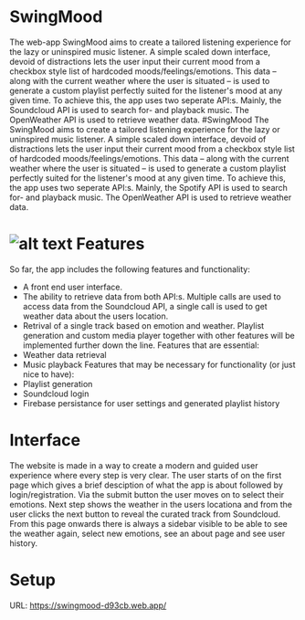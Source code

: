 **SwingMood**
===========

The web-app SwingMood aims to create a tailored listening experience for the lazy or 
uninspired music listener. A simple scaled down interface, devoid of distractions lets the user input their 
current mood from a checkbox style list of hardcoded moods/feelings/emotions. This data – along with 
the current weather where the user is situated – is used to generate a custom playlist perfectly suited for 
the listener's mood at any given time.
To achieve this, the app uses two seperate API:s. Mainly, the Soundcloud API is used to search for- and 
playback music. The OpenWeather API is used to retrieve weather data.
#SwingMood
The SwingMood aims to create a tailored listening experience for the lazy or 
uninspired music listener. A simple scaled down interface, devoid of distractions lets the user input their 
current mood from a checkbox style list of hardcoded moods/feelings/emotions. This data – along with 
the current weather where the user is situated – is used to generate a custom playlist perfectly suited for 
the listener's mood at any given time.
To achieve this, the app uses two seperate API:s. Mainly, the Spotify API is used to search for- and 
playback music. The OpenWeather API is used to retrieve weather data. 

![alt text](https://github.com/Gaasll/swing1/blob/main/read.png?raw=true)
**Features**
=======================================
So far, the app includes the following features and functionality:
* A front end user interface.
* The ability to retrieve data from both API:s. Multiple calls are used to access data from the Soundcloud API, 
a single call is used to get weather data about the users location.
* Retrival of a single track based on emotion and weather. Playlist generation and custom media player together with other features will be implemented further down the line.
Features that are essential:
* Weather data retrieval
* Music playback
Features that may be necessary for functionality (or just nice to have):
* Playlist generation
* Soundcloud login
* Firebase persistance for user settings and generated playlist history

**Interface** 
=============================================
The website is made in a way to create a modern and guided user experience where every step is very clear.
The user starts of on the first page which gives a brief desciption of what the app is about followed by login/registration.
Via the submit button the user moves on to select their emotions. Next step shows the weather in the users locationa and from
the user clicks the next button to reveal the curated track from Soundcloud. From this page onwards there is always a sidebar
visible to be able to see the weather again, select new emotions, see an about page and see user history.

**Setup**
=============
URL: https://swingmood-d93cb.web.app/
